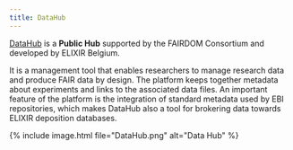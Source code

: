 ```yaml
---
title: DataHub
---
```


[DataHub](https://datahub.elixir-belgium.org) is a **Public Hub** supported by the FAIRDOM Consortium and developed by ELIXIR Belgium. 

It is a management tool that enables researchers to manage research data and produce FAIR data by design. The platform keeps together metadata about experiments 
and links to the associated data files. An important feature of the platform is the integration of standard metadata used by EBI repositories, which makes DataHub also a tool for brokering data towards ELIXIR deposition databases.

{% include image.html file="DataHub.png" alt="Data Hub" %}
